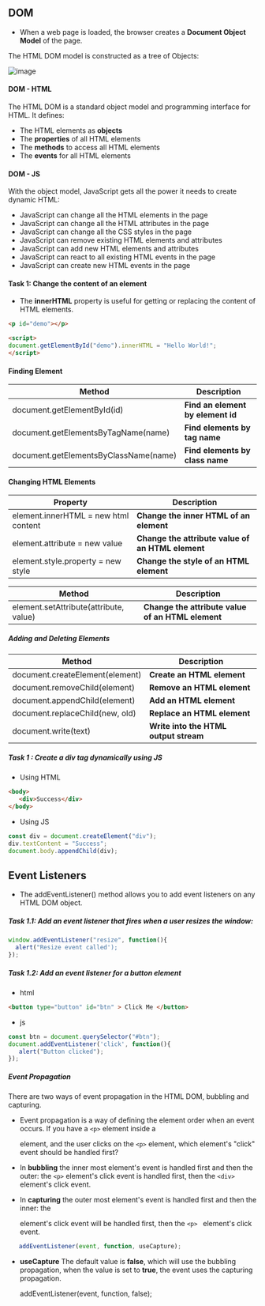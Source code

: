 ## DOM 

* When a web page is loaded, the browser creates a **Document Object Model** of the page.

The HTML DOM model is constructed as a tree of Objects:

![image](https://user-images.githubusercontent.com/2763774/161524535-9c6b40e2-9e34-4c77-82f6-1b1e827e8f2f.png)

#### DOM - HTML

The HTML DOM is a standard object model and programming interface for HTML. It defines:

* The HTML elements as **objects**
* The **properties** of all HTML elements
* The **methods** to access all HTML elements
* The **events** for all HTML elements

#### DOM - JS

With the object model, JavaScript gets all the power it needs to create dynamic HTML:

* JavaScript can change all the HTML elements in the page
* JavaScript can change all the HTML attributes in the page
* JavaScript can change all the CSS styles in the page
* JavaScript can remove existing HTML elements and attributes
* JavaScript can add new HTML elements and attributes
* JavaScript can react to all existing HTML events in the page
* JavaScript can create new HTML events in the page

#### Task 1: Change the content of an element
* The **innerHTML** property is useful for getting or replacing the content of HTML elements.
```html
<p id="demo"></p>

<script>
document.getElementById("demo").innerHTML = "Hello World!";
</script>

```

#### Finding Element

| Method  | Description  | 
|---|---|
| document.getElementById(id)	  | **Find an element by element id** | 
| document.getElementsByTagName(name)  |  **Find elements by tag name** | 
|  document.getElementsByClassName(name) |  **Find elements by class name** | 

#### Changing HTML Elements

| Property  | Description  | 
|---|---|
| element.innerHTML =  new html content	  | **Change the inner HTML of an element**  | 
| element.attribute = new value	  | **Change the attribute value of an HTML element** | 
| element.style.property = new style	  | **Change the style of an HTML element**  | 


| Method  | Description  | 
|---|---|
| element.setAttribute(attribute, value)	  | **Change the attribute value of an HTML element**  | 

##### Adding and Deleting Elements

| Method  | Description  | 
|---|---|
| document.createElement(element)	  | **Create an HTML element**  | 
| document.removeChild(element)	  | **Remove an HTML element**  | 
| document.appendChild(element)	  | **Add an HTML element**  | 
| document.replaceChild(new, old)	  | **Replace an HTML element**  | 
| document.write(text)	  | **Write into the HTML output stream**  | 


##### Task 1 : Create a div tag dynamically using JS 

* Using HTML
```html
<body>
   <div>Success</div>
</body>
```

* Using JS
```js
const div = document.createElement("div");
div.textContent = "Success";
document.body.appendChild(div);
```

## Event Listeners

* The addEventListener() method allows you to add event listeners on any HTML DOM object.

##### Task 1.1: Add an event listener that fires when a user resizes the window:

```js
window.addEventListener("resize", function(){
  alert("Resize event called');
});
```

##### Task 1.2: Add an event listener for a button element
* html
```html
<button type="button" id="btn" > Click Me </button>
```
* js 

```js
const btn = document.querySelector("#btn");
document.addEventListener('click', function(){
   alert("Button clicked");
});
```
##### Event Propagation
There are two ways of event propagation in the HTML DOM, bubbling and capturing.

* Event propagation is a way of defining the element order when an event occurs. If you have a ```<p>``` element inside a <div> element, and the user clicks on the ```<p>``` element, which element's "click" event should be handled first?

* In **bubbling** the inner most element's event is handled first and then the outer: the ```<p>``` element's click event is handled first, then the ```<div>``` element's click event.

* In **capturing** the outer most element's event is handled first and then the inner: the <div> element's click event will be handled first, then the ```<p> ``` element's click event.
   
```js
   addEventListener(event, function, useCapture);
```

* **useCapture** The default value is **false**, which will use the bubbling propagation, when the value is set to **true**, the event uses the capturing propagation.
   
   addEventListener(event, function, false);
```
